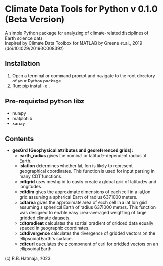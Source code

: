 # Climate Data Tools for Python v 0.1.0 (Beta Version)

A simple Python package for analyzing of climate-related disciplines of Earth science data.  
Inspired by Climate Data Toolbox for MATLAB by Greene et.al., 2019 (doi:10.1029/2019GC008392)

## Installation
1. Open a terminal or command prompt and navigate to the root directory of your Python package.
2. Run: pip install -e .

## Pre-requisted python libz
- numpy
- matplotlib
- xarray

## Contents
- **geoGrd (Geophysical attributes and georeferenced grids):**
  - **earth_radius** gives the nominal or latitude-dependent radius of Earth.
  - **islatlon** determines whether lat, lon is likely to represent geographical coordinates. This function is used for input parsing in many CDT functions.
  - **cdtgrid** uses meshgrid to easily create a global grid of latitudes and longitudes.
  - **cdtdim** gives the approximate dimensions of each cell in a lat,lon grid assuming a spherical Earth of radius 6371000 meters.
  - **cdtarea** gives the approximate area of each cell in a lat,lon grid assuming a spherical Earth of radius 6371000 meters. This function was designed to enable easy area-averaged weighting of large gridded climate datasets.
  - **cdtgradient** calculates the spatial gradient of gridded data equally spaced in geographic coordinates.
  - **cdtdivergence** calculates the divergence of gridded vectors on the ellipsoidal Earth's surface.
  - **cdtcurl** calculates the z component of curl for gridded vectors on an ellipsoidal Earth.

(c) R.B. Hatmaja, 2023
